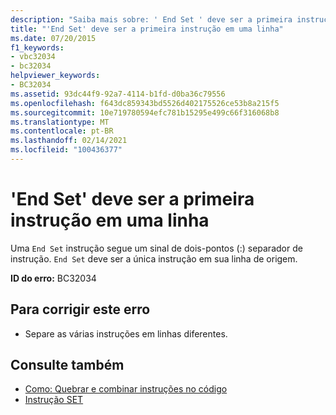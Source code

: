 ```yaml
---
description: "Saiba mais sobre: ' End Set ' deve ser a primeira instrução em uma linha"
title: "'End Set' deve ser a primeira instrução em uma linha"
ms.date: 07/20/2015
f1_keywords:
- vbc32034
- bc32034
helpviewer_keywords:
- BC32034
ms.assetid: 93dc44f9-92a7-4114-b1fd-d0ba36c79556
ms.openlocfilehash: f643dc859343bd5526d402175526ce53b8a215f5
ms.sourcegitcommit: 10e719780594efc781b15295e499c66f316068b8
ms.translationtype: MT
ms.contentlocale: pt-BR
ms.lasthandoff: 02/14/2021
ms.locfileid: "100436377"
---
```

# <a name="end-set-must-be-the-first-statement-on-a-line"></a>'End Set' deve ser a primeira instrução em uma linha

Uma `End Set` instrução segue um sinal de dois-pontos (:) separador de instrução. `End Set` deve ser a única instrução em sua linha de origem.  
  
 **ID do erro:** BC32034  
  
## <a name="to-correct-this-error"></a>Para corrigir este erro  
  
- Separe as várias instruções em linhas diferentes.  
  
## <a name="see-also"></a>Consulte também

- [Como: Quebrar e combinar instruções no código](../programming-guide/program-structure/how-to-break-and-combine-statements-in-code.md)
- [Instrução SET](../language-reference/statements/set-statement.md)
